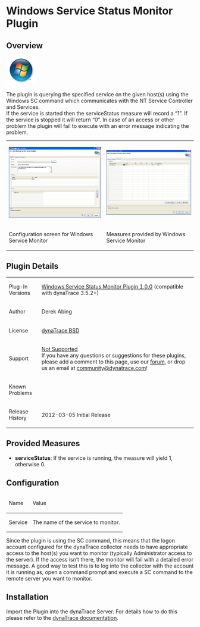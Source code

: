 <html xmlns="http://www.w3.org/1999/xhtml">
<head>
    <title>Windows Service Status Monitor Plugin</title>
    <meta http-equiv="Content-Type" content="text/html; charset=UTF-8"/>
    <meta http-equiv="X-UA-Compatible" content="IE=EmulateIE8" />
    <meta content="Scroll Wiki Publisher" name="generator"/>
    <link type="text/css" rel="stylesheet" href="css/blueprint/liquid.css" media="screen, projection"/>
    <link type="text/css" rel="stylesheet" href="css/blueprint/print.css" media="print"/>
    <link type="text/css" rel="stylesheet" href="css/content-style.css" media="screen, projection, print"/>
    <link type="text/css" rel="stylesheet" href="css/screen.css" media="screen, projection"/>
    <link type="text/css" rel="stylesheet" href="css/print.css" media="print"/>
</head>
<body>
                <h1>Windows Service Status Monitor Plugin</h1>
    <div class="section-2"  id="73400859_WindowsServiceStatusMonitorPlugin-Overview"  >
        <h2>Overview</h2>
    <p>
            <img src="images_community/download/attachments/73400859/icon.png" alt="images_community/download/attachments/73400859/icon.png" class="confluence-embedded-image image-center" />
            </p>
    <p>
The plugin is querying the specified service on the given host(s) using the Windows SC command which communicates with the NT Service Controller and Services.<br/>If the service is started then the serviceStatus measure will record a &ldquo;1&rdquo;. If the service is stopped it will return &ldquo;0&rdquo;. In case of an access or other problem the plugin will fail to execute with an error message indicating the problem.    </p>
    <div class="tablewrap">
        <table>
<thead class=" "></thead><tfoot class=" "></tfoot><tbody class=" ">    <tr>
            <td rowspan="1" colspan="1">
        <p>
            <img src="images_community/download/attachments/73400859/Windows_Service_Monitor.JPG" alt="images_community/download/attachments/73400859/Windows_Service_Monitor.JPG" class="" />
            </p>
            </td>
                <td rowspan="1" colspan="1">
        <p>
            <img src="images_community/download/attachments/73400859/Windows_Service_Monitor_Measure.JPG" alt="images_community/download/attachments/73400859/Windows_Service_Monitor_Measure.JPG" class="" />
            </p>
            </td>
        </tr>
    <tr>
            <td rowspan="1" colspan="1">
        <p>
Configuration screen for Windows Service Monitor    </p>
            </td>
                <td rowspan="1" colspan="1">
        <p>
Measures provided by Windows Service Monitor    </p>
            </td>
        </tr>
</tbody>        </table>
            </div>
    </div>
    <div class="section-2"  id="73400859_WindowsServiceStatusMonitorPlugin-PluginDetails"  >
        <h2>Plugin Details</h2>
    <div class="tablewrap">
        <table>
<thead class=" "></thead><tfoot class=" "></tfoot><tbody class=" ">    <tr>
            <td rowspan="1" colspan="1">
        <p>
Plug-In Versions    </p>
            </td>
                <td rowspan="1" colspan="1">
        <p>
<a href="attachments_73334954_2_com.dynatrace.diagnostics.plugins.WindowsServiceStatusPlugin_1.0.0.jar">Windows Service Status Monitor Plugin 1.0.0</a> (compatible with dynaTrace 3.5.2+)    </p>
            </td>
        </tr>
    <tr>
            <td rowspan="1" colspan="1">
        <p>
Author    </p>
            </td>
                <td rowspan="1" colspan="1">
        <p>
Derek Abing    </p>
            </td>
        </tr>
    <tr>
            <td rowspan="1" colspan="1">
        <p>
License    </p>
            </td>
                <td rowspan="1" colspan="1">
        <p>
<a href="attachments_5275722_2_dynaTraceBSD.txt">dynaTrace BSD</a>    </p>
            </td>
        </tr>
    <tr>
            <td rowspan="1" colspan="1">
        <p>
Support    </p>
            </td>
                <td rowspan="1" colspan="1">
        <p>
<a href="https://community/display/DL/Support+Levels#SupportLevels-Community">Not Supported </a><br/>If you have any questions or suggestions for these plugins, please add a comment to this page, use our <a href="https://community.dynatrace.com/community/pages/viewpage.action?pageId=46628918">forum</a>, or drop us an email at <a href="mailto:community@dynatrace.com">community@dynatrace.com</a>!    </p>
            </td>
        </tr>
    <tr>
            <td rowspan="1" colspan="1">
        <p>
Known Problems    </p>
            </td>
                <td rowspan="1" colspan="1">
        <p>
    </p>
            </td>
        </tr>
    <tr>
            <td rowspan="1" colspan="1">
        <p>
Release History    </p>
            </td>
                <td rowspan="1" colspan="1">
        <p>
2012-03-05 Initial Release    </p>
            </td>
        </tr>
</tbody>        </table>
            </div>
    </div>
    <div class="section-2"  id="73400859_WindowsServiceStatusMonitorPlugin-ProvidedMeasures"  >
        <h2>Provided Measures</h2>
<ul class=" "><li class=" ">    <p>
<strong class=" ">serviceStatus</strong>: If the service is running, the measure will yield 1, otherwise 0.    </p>
</li></ul>    </div>
    <div class="section-2"  id="73400859_WindowsServiceStatusMonitorPlugin-Configuration"  >
        <h2>Configuration</h2>
    <div class="tablewrap">
        <table>
<thead class=" ">    <tr>
            <td rowspan="1" colspan="1">
        <p>
Name    </p>
            </td>
                <td rowspan="1" colspan="1">
        <p>
Value    </p>
            </td>
        </tr>
</thead><tfoot class=" "></tfoot><tbody class=" ">    <tr>
            <td rowspan="1" colspan="1">
        <p>
Service    </p>
            </td>
                <td rowspan="1" colspan="1">
        <p>
The name of the service to monitor.    </p>
            </td>
        </tr>
</tbody>        </table>
            </div>
    <p>
Since the plugin is using the SC command, this means that the logon account configured for the dynaTrace collector needs to have appropriate access to the host(s) you want to monitor (typically Administrator access to the server). If the access isn&rsquo;t there, the monitor will fail with a detailed error message. A good way to test this is to log into the collector with the account it is running as, open a command prompt and execute a SC command to the remote server you want to monitor.    </p>
    </div>
    <div class="section-2"  id="73400859_WindowsServiceStatusMonitorPlugin-Installation"  >
        <h2>Installation</h2>
    <p>
Import the Plugin into the dynaTrace Server. For details how to do this please refer to the <a href="https://community.dynatrace.com/community/display/DOCDT41/Manage+and+Develop+Plugins#ManageandDevelopPlugins-ManageandDevelopPlugins">dynaTrace  documentation</a>.    </p>
    </div>
            </div>
        </div>
        <div class="footer">
        </div>
    </div>
</body>
</html>

